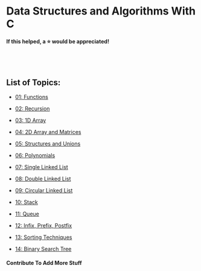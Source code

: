 # Data Structures and Algorithms With C

#### If this helped, a ⭐ would be appreciated!

<br><br>

## List of Topics:

* <a href="https://github.com/nisheet-n/data-structures/tree/main/01)%20Functions">01: Functions</a>

* <a href="https://github.com/nisheet-n/data-structures/tree/main/02)%20Recursion">02: Recursion</a>

* <a href="https://github.com/nisheet-n/data-structures/tree/main/03)%201D%20Array">03: 1D Array</a>

* <a href="https://github.com/nisheet-n/data-structures/tree/main/04)%202D%20Array%20and%20Matrices">04: 2D Array and Matrices</a>

* <a href="https://github.com/nisheet-n/data-structures/tree/main/05)%20Structures%20and%20Unions">05: Structures and Unions</a>

* <a href="https://github.com/nisheet-n/data-structures/tree/main/06)%20Polynomials">06: Polynomials</a>

* <a href="https://github.com/nisheet-n/data-structures/tree/main/07)%20Single%20Linked%20List">07: Single Linked List</a>

* <a href="https://github.com/nisheet-n/data-structures/tree/main/08)%20Double%20Linked%20List">08: Double Linked List</a>

* <a href="https://github.com/nisheet-n/data-structures/tree/main/09)%20Circular%20Linked%20List">09: Circular Linked List</a>

* <a href="https://github.com/nisheet-n/data-structures/tree/main/10)%20Stack">10: Stack</a>

* <a href="https://github.com/nisheet-n/data-structures/tree/main/11)%20Queue">11: Queue</a>

* <a href="https://github.com/nisheet-n/data-structures/tree/main/12)%20Infix%2C%20Prefix%2C%20Postfix">12: Infix, Prefix, Postfix</a>

* <a href="https://github.com/nisheet-n/data-structures/tree/main/13)%20Sorting%20Techniques">13: Sorting Techniques</a>

* <a href="https://github.com/nisheet-n/data-structures/tree/main/14)%20Binary%20Search%20Tree">14: Binary Search Tree</a>


#### Contribute To Add More Stuff